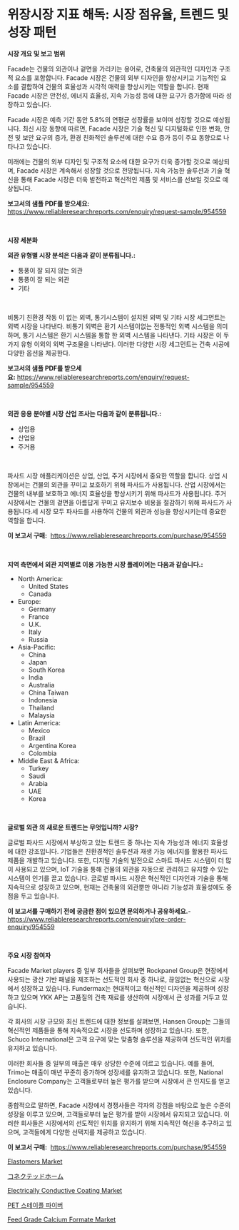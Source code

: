 <p><h1>위장시장 지표 해독: 시장 점유율, 트렌드 및 성장 패턴</h1></p><p><strong>시장 개요 및 보고 범위</strong></p>
<p><p>Facade는 건물의 외관이나 겉면을 가리키는 용어로, 건축물의 외관적인 디자인과 구조적 요소를 포함합니다. Facade 시장은 건물의 외부 디자인을 향상시키고 기능적인 요소를 결합하여 건물의 효율성과 시각적 매력을 향상시키는 역할을 합니다. 현재 Facade 시장은 안전성, 에너지 효율성, 지속 가능성 등에 대한 요구가 증가함에 따라 성장하고 있습니다.</p><p>Facade 시장은 예측 기간 동안 5.8%의 연평균 성장률을 보이며 성장할 것으로 예상됩니다. 최신 시장 동향에 따르면, Facade 시장은 기술 혁신 및 디지털화로 인한 변화, 안전 및 보안 요구의 증가, 환경 친화적인 솔루션에 대한 수요 증가 등이 주요 동향으로 나타나고 있습니다.</p><p>미래에는 건물의 외부 디자인 및 구조적 요소에 대한 요구가 더욱 증가할 것으로 예상되며, Facade 시장은 계속해서 성장할 것으로 전망됩니다. 지속 가능한 솔루션과 기술 혁신을 통해 Facade 시장은 더욱 발전하고 혁신적인 제품 및 서비스를 선보일 것으로 예상됩니다.</p></p>
<p><strong>보고서의 샘플 PDF를 받으세요:</strong> <a href="https://www.reliableresearchreports.com/enquiry/request-sample/954559">https://www.reliableresearchreports.com/enquiry/request-sample/954559</a></p>
<p>&nbsp;</p>
<p><strong>시장 세분화</strong></p>
<p><strong>외관 유형별 시장 분석은 다음과 같이 분류됩니다.:</strong></p>
<p><ul><li>통풍이 잘 되지 않는 외관</li><li>통풍이 잘 되는 외관</li><li>기타</li></ul></p>
<p>&nbsp;</p>
<p><p>비통기 친환경 작동 이 없는 외벽, 통기시스템이 설치된 외벽 및 기타 시장 세그먼트는 외벽 시장을 나타낸다. 비통기 외벽은 환기 시스템이없는 전통적인 외벽 시스템을 의미하며, 통기 시스템은 환기 시스템을 통합 한 외벽 시스템을 나타낸다. 기타 시장은 이 두 가지 유형 이외의 외벽 구조물을 나타낸다. 이러한 다양한 시장 세그먼트는 건축 시공에 다양한 옵션을 제공한다.</p></p>
<p><strong>보고서의 샘플 PDF를 받으세요:</strong>&nbsp;<a href="https://www.reliableresearchreports.com/enquiry/request-sample/954559">https://www.reliableresearchreports.com/enquiry/request-sample/954559</a></p>
<p>&nbsp;</p>
<p><strong> 외관 응용 분야별 시장 산업 조사는 다음과 같이 분류됩니다.:</strong></p>
<p><ul><li>상업용</li><li>산업용</li><li>주거용</li></ul></p>
<p>&nbsp;</p>
<p><p>파사드 시장 애플리케이션은 상업, 산업, 주거 시장에서 중요한 역할을 합니다. 상업 시장에서는 건물의 외관을 꾸미고 보호하기 위해 파사드가 사용됩니다. 산업 시장에서는 건물의 내부를 보호하고 에너지 효율성을 향상시키기 위해 파사드가 사용됩니다. 주거 시장에서는 건물의 겉면을 아름답게 꾸미고 유지보수 비용을 절감하기 위해 파사드가 사용됩니다.세 시장 모두 파사드를 사용하여 건물의 외관과 성능을 향상시키는데 중요한 역할을 합니다.</p></p>
<p><strong>이 보고서 구매:</strong>&nbsp; <a href="https://www.reliableresearchreports.com/purchase/954559">https://www.reliableresearchreports.com/purchase/954559</a></p>
<p>&nbsp;</p>
<p><strong>지역 측면에서 외관 지역별로 이용 가능한 시장 플레이어는 다음과 같습니다.:</strong></p>
<p><ul>
    <li>
        North America:
        <ul>
            <li>United States</li>
            <li>Canada</li>
        </ul>
    </li>
    <li>
        Europe:
        <ul>
            <li>Germany</li>
            <li>France</li>
            <li>U.K.</li>
            <li>Italy</li>
            <li>Russia</li>
        </ul>
    </li>
    <li>
        Asia-Pacific:
        <ul>
            <li>China</li>
            <li>Japan</li>
            <li>South Korea</li>
            <li>India</li>
            <li>Australia</li>
            <li>China Taiwan</li>
            <li>Indonesia</li>
            <li>Thailand</li>
            <li>Malaysia</li>
        </ul>
    </li>
    <li>
        Latin America:
        <ul>
            <li>Mexico</li>
            <li>Brazil</li>
            <li>Argentina Korea</li>
            <li>Colombia</li>
        </ul>
    </li>
    <li>
        Middle East & Africa:
        <ul>
            <li>Turkey</li>
            <li>Saudi</li>
            <li>Arabia</li>
            <li>UAE</li>
            <li>Korea</li>
        </ul>
    </li>
    </ul></p>
<p>&nbsp;</p>
<p><strong>글로벌 외관 의 새로운 트렌드는 무엇입니까? 시장?</strong></p>
<p><p>글로벌 파사드 시장에서 부상하고 있는 트렌드 중 하나는 지속 가능성과 에너지 효율성에 대한 강조입니다. 기업들은 친환경적인 솔루션과 재생 가능 에너지를 활용한 파사드 제품을 개발하고 있습니다. 또한, 디지털 기술의 발전으로 스마트 파사드 시스템이 더 많이 사용되고 있으며, IoT 기술을 통해 건물의 외관을 자동으로 관리하고 유지할 수 있는 시스템이 인기를 끌고 있습니다. 글로벌 파사드 시장은 혁신적인 디자인과 기술을 통해 지속적으로 성장하고 있으며, 현재는 건축물의 외관뿐만 아니라 기능성과 효율성에도 중점을 두고 있습니다.</p></p>
<p><strong>이 보고서를 구매하기 전에 궁금한 점이 있으면 문의하거나 공유하세요.</strong>- <a href="https://www.reliableresearchreports.com/enquiry/pre-order-enquiry/954559">https://www.reliableresearchreports.com/enquiry/pre-order-enquiry/954559</a></p>
<p>&nbsp;</p>
<p><strong>주요 시장 참여자</strong></p>
<p><p>Facade Market players 중 일부 회사들을 살펴보면 Rockpanel Group은 현장에서 사용되는 광산 기반 패널을 제조하는 선도적인 회사 중 하나로, 끊임없는 혁신으로 시장에서 성장하고 있습니다. Fundermax는 현대적이고 혁신적인 디자인을 제공하며 성장하고 있으며 YKK AP는 고품질의 건축 재료를 생산하여 시장에서 큰 성과를 거두고 있습니다. </p><p>각 회사의 시장 규모와 최신 트렌드에 대한 정보를 살펴보면, Hansen Group는 그들의 혁신적인 제품들을 통해 지속적으로 시장을 선도하며 성장하고 있습니다. 또한, Schuco International은 고객 요구에 맞는 맞춤형 솔루션을 제공하여 선도적인 위치를 유지하고 있습니다. </p><p>이러한 회사들 중 일부의 매출은 매우 상당한 수준에 이르고 있습니다. 예를 들어, Trimo는 매출이 매년 꾸준히 증가하며 성장세를 유지하고 있습니다. 또한, National Enclosure Company는 고객들로부터 높은 평가를 받으며 시장에서 큰 인지도를 얻고 있습니다. </p><p>종합적으로 말하면, Facade 시장에서 경쟁사들은 각자의 강점을 바탕으로 높은 수준의 성장을 이루고 있으며, 고객들로부터 높은 평가를 받아 시장에서 유지되고 있습니다. 이러한 회사들은 시장에서의 선도적인 위치를 유지하기 위해 지속적인 혁신을 추구하고 있으며, 고객들에게 다양한 선택지를 제공하고 있습니다.</p></p>
<p><strong>이 보고서 구매:</strong>&nbsp;&nbsp;<a href="https://www.reliableresearchreports.com/purchase/954559">https://www.reliableresearchreports.com/purchase/954559</a></p>
<p><p><a href="https://view.publitas.com/reportprime-1/elastomers-market-size-share-trends-analysis-report-by-application-regional-outlook-competitive-strategies-and-segment-forecasts-2024-2031/">Elastomers Market</a></p><p><a href="https://github.com/oqoeusbvpadwjs08/Market-Research-Report-List-1/blob/main/8479856185272.md">コネクテッドホーム</a></p><p><a href="https://view.publitas.com/reportprime-1/electrically-conductive-coating-market-furnish-information-about-market-size-market-share-market-dynamics-and-projections-spanning-from-2024-to-2031/">Electrically Conductive Coating Market</a></p><p><a href="https://medium.com/@cierrahayes645/pet-%EC%8A%A4%ED%85%8C%EC%9D%B4%ED%94%8C-%EC%84%AC%EC%9C%A0-%EC%8B%9C%EC%9E%A5-%EC%9D%B8%EC%82%AC%EC%9D%B4%ED%8A%B8-%EC%8B%9C%EC%9E%A5-%EB%8F%99%ED%96%A5-%EC%84%B1%EC%9E%A5-2024%EB%85%84%EB%B6%80%ED%84%B0-2031%EB%85%84%EA%B9%8C%EC%A7%80%EC%9D%98-%EC%98%88%EC%B8%A1-7eabe904999c">PET 스테이플 파이버</a></p><p><a href="https://valiant-lunge-8fe.notion.site/Global-Feed-Grade-Calcium-Formate-Market-Size-and-Market-Trends-Insights-and-Projections-from-2024--90a13a7152574bb3840f4dc9ec1fff92">Feed Grade Calcium Formate Market</a></p></p>
